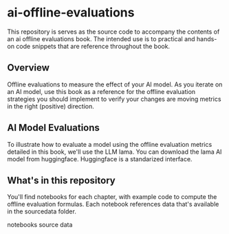 # ai-offline-evaluations

This repository is serves as the source code to accompany the contents of an ai offline evaluations book. The intended use is to practical and hands-on code snippets that are reference throughout the book. 


## Overview

Offline evaluations to measure the effect of your AI model. As you iterate on an AI model, use this book as a reference for the offline evaluation strategies you should implement to verify your changes are moving metrics in the right (positive) direction. 

## AI Model Evaluations

To illustrate how to evaluate a model using the offline evaluation metrics detailed in this book, we'll use the LLM lama. 
You can download the lama AI model from huggingface. Huggingface is a standarized interface. 

## What's in this repository
You'll find notebooks for each chapter, with example code to compute the offline evaluation formulas. Each notebook references data that's available in the sourcedata folder. 

notebooks
source data 
